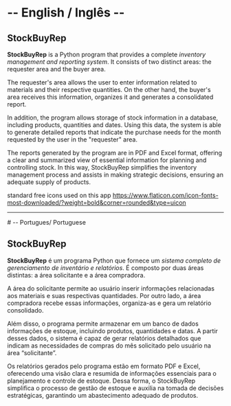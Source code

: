 # -- English / Inglês --

## StockBuyRep

**StockBuyRep** is a Python program that provides a complete *inventory management and reporting system*. It consists of two distinct areas: the requester area and the buyer area.

The requester's area allows the user to enter information related to materials and their respective quantities. On the other hand, the buyer's area receives this information, organizes it and generates a consolidated report.

In addition, the program allows storage of stock information in a database, including products, quantities and dates. Using this data, the system is able to generate detailed reports that indicate the purchase needs for the month requested by the user in the "requester" area.

The reports generated by the program are in PDF and Excel format, offering a clear and summarized view of essential information for planning and controlling stock. In this way, StockBuyRep simplifies the inventory management process and assists in making strategic decisions, ensuring an adequate supply of products.



standard free icons used on this app
https://www.flaticon.com/icon-fonts-most-downloaded/?weight=bold&corner=rounded&type=uicon

<hr> 
# -- Portugues/ Portuguese

## StockBuyRep

**StockBuyRep** é um programa Python que fornece um *sistema completo de gerenciamento de inventário e relatórios*. É composto por duas áreas distintas: a área solicitante e a área compradora.

A área do solicitante permite ao usuário inserir informações relacionadas aos materiais e suas respectivas quantidades. Por outro lado, a área compradora recebe essas informações, organiza-as e gera um relatório consolidado.

Além disso, o programa permite armazenar em um banco de dados informações de estoque, incluindo produtos, quantidades e datas. A partir desses dados, o sistema é capaz de gerar relatórios detalhados que indicam as necessidades de compras do mês solicitado pelo usuário na área “solicitante”.

Os relatórios gerados pelo programa estão em formato PDF e Excel, oferecendo uma visão clara e resumida de informações essenciais para o planejamento e controle de estoque. Dessa forma, o StockBuyRep simplifica o processo de gestão de estoque e auxilia na tomada de decisões estratégicas, garantindo um abastecimento adequado de produtos.
